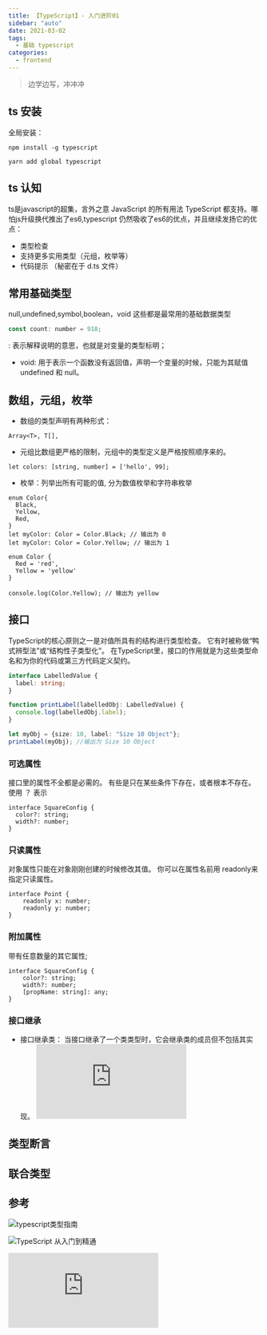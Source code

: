 ```yaml
---
title: 【TypeScript】- 入门进阶01
sidebar: "auto"
date: 2021-03-02
tags:
  - 基础 typescript
categories:
  - frontend
---
```


> 边学边写，冲冲冲

<!-- more -->

## ts 安装

全局安装：
```
npm install -g typescript

yarn add global typescript
```

## ts 认知

ts是javascript的超集，言外之意 JavaScript 的所有用法 TypeScript 都支持。哪怕js升级换代推出了es6,typescript 仍然吸收了es6的优点，并且继续发扬它的优点：
- 类型检查
- 支持更多实用类型（元组，枚举等）
- 代码提示 （秘密在于 d.ts 文件）

## 常用基础类型

null,undefined,symbol,boolean，void 这些都是最常用的基础数据类型

```js
const count: number = 918;
```

: 表示解释说明的意思，也就是对变量的类型标明；

* void: 用于表示一个函数没有返回值，声明一个变量的时候，只能为其赋值undefined 和 null。

## 数组，元组，枚举

- 数组的类型声明有两种形式：
```
Array<T>, T[], 
```

- 元组比数组更严格的限制，元组中的类型定义是严格按照顺序来的。

```
let colors: [string, number] = ['hello', 99];
```
- 枚举：列举出所有可能的值, 分为数值枚举和字符串枚举

```
enum Color{
  Black,
  Yellow,
  Red,
}
let myColor: Color = Color.Black; // 输出为 0
let myColor: Color = Color.Yellow; // 输出为 1

```

```
enum Color {
  Red = 'red',
  Yellow = 'yellow'
}

console.log(Color.Yellow); // 输出为 yellow
```

## 接口

TypeScript的核心原则之一是对值所具有的结构进行类型检查。 它有时被称做“鸭式辨型法”或“结构性子类型化”。 在TypeScript里，接口的作用就是为这些类型命名和为你的代码或第三方代码定义契约。

``` ts
interface LabelledValue {
  label: string;
}

function printLabel(labelledObj: LabelledValue) {
  console.log(labelledObj.label);
}

let myObj = {size: 10, label: "Size 10 Object"};
printLabel(myObj); //输出为 Size 10 Object
```

### 可选属性
接口里的属性不全都是必需的。 有些是只在某些条件下存在，或者根本不存在。使用 ？ 表示

```
interface SquareConfig {
  color?: string;
  width?: number;
}
```
### 只读属性
对象属性只能在对象刚刚创建的时候修改其值。 你可以在属性名前用 readonly来指定只读属性。
```
interface Point {
    readonly x: number;
    readonly y: number;
}
```

### 附加属性
带有任意数量的其它属性;
```
interface SquareConfig {
    color?: string;
    width?: number;
    [propName: string]: any;
}
```

### 接口继承

* 接口继承类： 当接口继承了一个类类型时，它会继承类的成员但不包括其实现。
![Typescript 中文文档](https://www.tslang.cn/docs/handbook/interfaces.html)

## 类型断言


## 联合类型



## 参考

![typescript类型指南](https://nodelover.gitbook.io/typescript/)

![TypeScript 从入门到精通](https://juejin.cn/post/6844903886180843527)

![Typescript中文](https://www.tslang.cn/docs/handbook/type-inference.html)